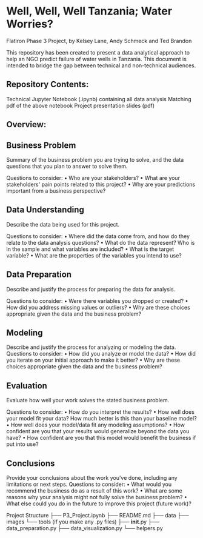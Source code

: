 # Well, Well, Well Tanzania; Water Worries?

Flatiron Phase 3 Project, by Kelsey Lane, Andy Schmeck and Ted Brandon

This repository has been created to present a data analytical approach to help an NGO predict failure of water wells in Tanzania.  This document is intended to bridge the gap between technical and non-technical audiences.

## Repository Contents:

Technical Jupyter Notebook (.ipynb) containing all data analysis
Matching pdf of the above notebook
Project presentation slides (pdf)

## Overview:

## Business Problem
Summary of the business problem you are trying to solve, and the data questions that you plan to answer to solve them.

Questions to consider:
	• Who are your stakeholders?
	• What are your stakeholders' pain points related to this project?
	• Why are your predictions important from a business perspective?

## Data Understanding
Describe the data being used for this project.

Questions to consider:
	• Where did the data come from, and how do they relate to the data analysis questions?
	• What do the data represent? Who is in the sample and what variables are included?
	• What is the target variable?
	• What are the properties of the variables you intend to use?

## Data Preparation
Describe and justify the process for preparing the data for analysis.

Questions to consider:
	• Were there variables you dropped or created?
	• How did you address missing values or outliers?
	• Why are these choices appropriate given the data and the business problem?

## Modeling

Describe and justify the process for analyzing or modeling the data.
Questions to consider:
	• How did you analyze or model the data?
	• How did you iterate on your initial approach to make it better?
	• Why are these choices appropriate given the data and the business problem?

## Evaluation
Evaluate how well your work solves the stated business problem.

Questions to consider:
	• How do you interpret the results?
	• How well does your model fit your data? How much better is this than your baseline model?
	• How well does your model/data fit any modeling assumptions?
	• How confident are you that your results would generalize beyond the data you have?
	• How confident are you that this model would benefit the business if put into use?

## Conclusions
Provide your conclusions about the work you've done, including any limitations or next steps.
Questions to consider:
	• What would you recommend the business do as a result of this work?
	• What are some reasons why your analysis might not fully solve the business problem?
	• What else could you do in the future to improve this project (future work)?

Project Structure
├── P3_Project.ipynb
├── README.md
├── data
├── images
└── tools (if you make any .py files)
    ├── __init__.py
    ├── data_preparation.py
    ├── data_visualization.py
    └── helpers.py

